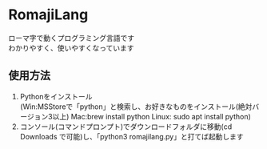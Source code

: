 # RomajiLang
ローマ字で動くプログラミング言語です  
わかりやすく、使いやすくなっています
## 使用方法
1. Pythonをインストール  
(Win:MSStoreで「python」と検索し、お好きなものをインストール(絶対バージョン3以上) Mac:brew install python Linux: sudo apt install python)  
2. コンソール(コマンドプロンプト)でダウンロードフォルダに移動(cd Downloads で可能)し、「python3 romajilang.py」と打てば起動します
